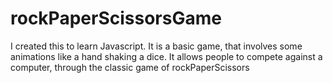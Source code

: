 # rockPaperScissorsGame
I created this to learn Javascript. It is a basic game, that involves some animations like a hand shaking a dice. It allows people to compete against a computer, through the classic game of rockPaperScissors
